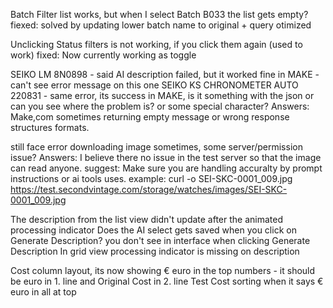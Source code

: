 Batch Filter list works, but when I select Batch B033 the list gets empty?
fiexed: solved by updating lower batch name to original + query otimized

Unclicking Status filters is not working, if you click them again (used to work)
fixed: Now currently working as toggle

SEIKO LM 8N0898 - said AI description failed, but it worked fine in MAKE - can't see error message on this one
SEIKO KS CHRONOMETER AUTO 220831 - same error, its success in MAKE, is it something with the json or can you see where the problem is? or some special character?
Answers: Make,com sometimes returning empty message or wrong response structures formats.

still face error downloading image sometimes, some server/permission issue?
Answers: I believe there no issue in the test server so that the image can read anyone.
suggest: Make sure you are handling accuralty by prompt instructions or ai tools uses.
example: curl -o SEI-SKC-0001_009.jpg https://test.secondvintage.com/storage/watches/images/SEI-SKC-0001_009.jpg

The description from the list view didn't update after the animated processing indicator
Does the AI select gets saved when you click on Generate Description? you don't see in interface when clicking Generate Description
In grid view processing indicator is missing on description

Cost column layout, its now showing € euro in the top numbers - it should be euro in 1. line and Original Cost in 2. line
Test Cost sorting when it says € euro in all at top
